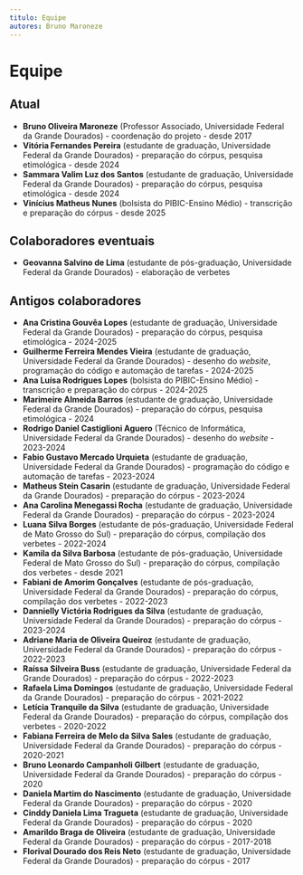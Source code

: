 ```yaml
---
titulo: Equipe
autores: Bruno Maroneze
---
```


# Equipe

## Atual
- **Bruno Oliveira Maroneze** (Professor Associado, Universidade Federal da Grande Dourados) - coordenação do projeto - desde 2017
- **Vitória Fernandes Pereira** (estudante de graduação, Universidade Federal da Grande Dourados) - preparação do córpus, pesquisa etimológica - desde 2024
- **Sammara Valim Luz dos Santos** (estudante de graduação, Universidade Federal da Grande Dourados) - preparação do córpus, pesquisa etimológica - desde 2024
- **Vinícius Matheus Nunes** (bolsista do PIBIC-Ensino Médio) - transcrição e preparação do córpus - desde 2025

## Colaboradores eventuais
- **Geovanna Salvino de Lima** (estudante de pós-graduação, Universidade Federal da Grande Dourados) - elaboração de verbetes

## Antigos colaboradores
- **Ana Cristina Gouvêa Lopes** (estudante de graduação, Universidade Federal da Grande Dourados) - preparação do córpus, pesquisa etimológica - 2024-2025
- **Guilherme Ferreira Mendes Vieira** (estudante de graduação, Universidade Federal da Grande Dourados) - desenho do *website*, programação do código e automação de tarefas - 2024-2025
- **Ana Luísa Rodrigues Lopes** (bolsista do PIBIC-Ensino Médio) - transcrição e preparação do córpus - 2024-2025
- **Marimeire Almeida Barros** (estudante de graduação, Universidade Federal da Grande Dourados) - preparação do córpus, pesquisa etimológica - 2024
- **Rodrigo Daniel Castiglioni Aguero** (Técnico de Informática, Universidade Federal da Grande Dourados) - desenho do *website* - 2023-2024
- **Fabio Gustavo Mercado Urquieta** (estudante de graduação, Universidade Federal da Grande Dourados) - programação do código e automação de tarefas - 2023-2024
- **Matheus Stein Casarin** (estudante de graduação, Universidade Federal da Grande Dourados) - preparação do córpus - 2023-2024
- **Ana Carolina Menegassi Rocha** (estudante de graduação, Universidade Federal da Grande Dourados) - preparação do córpus - 2023-2024
- **Luana Silva Borges** (estudante de pós-graduação, Universidade Federal de Mato Grosso do Sul) - preparação do córpus, compilação dos verbetes - 2022-2024
- **Kamila da Silva Barbosa** (estudante de pós-graduação, Universidade Federal de Mato Grosso do Sul) - preparação do córpus, compilação dos verbetes - desde 2021
- **Fabiani de Amorim Gonçalves** (estudante de pós-graduação, Universidade Federal da Grande Dourados) - preparação do córpus, compilação dos verbetes - 2022-2023
- **Dannielly Victória Rodrigues da Silva** (estudante de graduação, Universidade Federal da Grande Dourados) - preparação do córpus - 2023-2024
- **Adriane Maria de Oliveira Queiroz** (estudante de graduação, Universidade Federal da Grande Dourados) - preparação do córpus - 2022-2023
- **Raíssa Silveira Buss** (estudante de graduação, Universidade Federal da Grande Dourados) - preparação do córpus - 2022-2023
- **Rafaela Lima Domingos** (estudante de graduação, Universidade Federal da Grande Dourados) - preparação do córpus -  2021-2022
- **Letícia Tranquile da Silva** (estudante de graduação, Universidade Federal da Grande Dourados) - preparação do córpus, compilação dos verbetes - 2020-2022
- **Fabiana Ferreira de Melo da Silva Sales** (estudante de graduação, Universidade Federal da Grande Dourados) - preparação do córpus - 2020-2021
- **Bruno Leonardo Campanholi Gilbert** (estudante de graduação, Universidade Federal da Grande Dourados) - preparação do córpus - 2020
- **Daniela Martim do Nascimento** (estudante de graduação, Universidade Federal da Grande Dourados) - preparação do córpus - 2020
- **Cinddy Daniela Lima Tragueta** (estudante de graduação, Universidade Federal da Grande Dourados) - preparação do córpus - 2020
- **Amarildo Braga de Oliveira** (estudante de graduação, Universidade Federal da Grande Dourados) - preparação do córpus - 2017-2018
- **Florival Dourado dos Reis Neto** (estudante de graduação, Universidade Federal da Grande Dourados) - preparação do córpus - 2017
